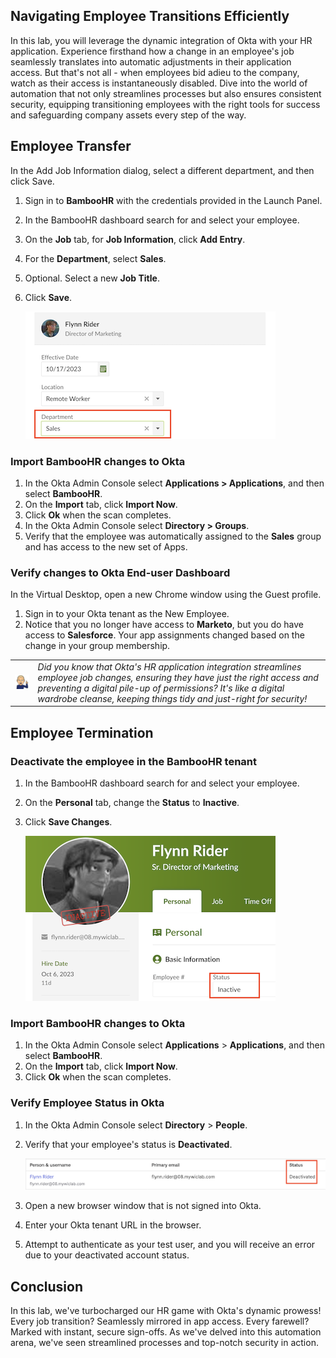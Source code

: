 ## Navigating Employee Transitions Efficiently

In this lab, you will leverage the dynamic integration of Okta with your HR application. Experience firsthand how a change in an employee's job seamlessly translates into automatic adjustments in their application access. But that's not all - when employees bid adieu to the company, watch as their access is instantaneously disabled. Dive into the world of automation that not only streamlines processes but also ensures consistent security, equipping transitioning employees with the right tools for success and safeguarding company assets every step of the way.

## Employee Transfer

In the Add Job Information dialog, select a different department, and then click Save.

1. Sign in to **BambooHR** with the credentials provided in the Launch Panel.
1. In the BambooHR dashboard search for and select your employee.
1. On the **Job** tab, for **Job Information**, click **Add Entry**.
1. For the **Department**, select **Sales**.
1. Optional. Select a new **Job Title**.
1. Click **Save**.

    ![alt_text](images/011/flynn_rider_sales_400.png "Flynn Rider - Sales")

### Import BambooHR changes to Okta

1. In the Okta Admin Console select **Applications > Applications**, and then select **BambooHR**.
1. On the **Import** tab, click **Import Now**.
1. Click **Ok** when the scan completes.
1. In the Okta Admin Console select **Directory > Groups**.
1. Verify that the employee was automatically assigned to the **Sales** group and has access to the new set of Apps.

### Verify changes to Okta End-user Dashboard

In the Virtual Desktop, open a new Chrome window using the Guest profile.

1. Sign in to your Okta tenant as the New Employee.
4. Notice that you no longer have access to **Marketo**, but you do have access to **Salesforce**. Your app assignments changed based on the change in your group membership.

|||
   |:-----|:-----|
   |![Alt text](images/011/marc_r74_100.png "Marc says...")|*Did you know that Okta's HR application integration streamlines employee job changes, ensuring they have just the right access and preventing a digital pile-up of permissions? It's like a digital wardrobe cleanse, keeping things tidy and just-right for security!*|

## Employee Termination

### Deactivate the employee in the BambooHR tenant

1. In the BambooHR dashboard search for and select your employee.
1. On the **Personal** tab, change the **Status** to **Inactive**.
1. Click **Save Changes**.

    ![alt_text](images/011/flynn_rider_inactive_400.png "flynn - inactive")

### Import BambooHR changes to Okta

1. In the Okta Admin Console select **Applications** > **Applications**, and then select **BambooHR**.
1. On the **Import** tab, click **Import Now**.
1. Click **Ok** when the scan completes.

### Verify Employee Status in Okta

1. In the Okta Admin Console select  **Directory** > **People**.
1. Verify that your employee's status is **Deactivated**.

    ![alt_text](images/011/flynn_rider_deactivated_okta_600.png "flynn - deactivated")

1. Open a new browser window that is not signed into Okta.
1. Enter your Okta tenant URL in the browser.
1. Attempt to authenticate as your test user, and you will receive an error due to your deactivated account status.

## Conclusion

In this lab, we've turbocharged our HR game with Okta's dynamic prowess! Every job transition? Seamlessly mirrored in app access. Every farewell? Marked with instant, secure sign-offs. As we've delved into this automation arena, we've seen streamlined processes and top-notch security in action.
